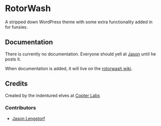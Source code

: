 RotorWash
=========

A stripped down WordPress theme with some extra functionality added 
in for funsies.

Documentation
-------------

There is currently no documentation. Everyone should yell at [Jason](https://github.com/jlengstorf)
until he posts it.

When documentation is added, it will live on the [rotorwash wiki](https://github.com/copterlabs/rotorwash/wiki).

Credits
-------

Created by the indentured elves at [Copter Labs](http://www.copterlabs.com)

### Contributors

* [Jason Lengstorf](http://www.copterlabs.com/team/jason-lengstorf)
